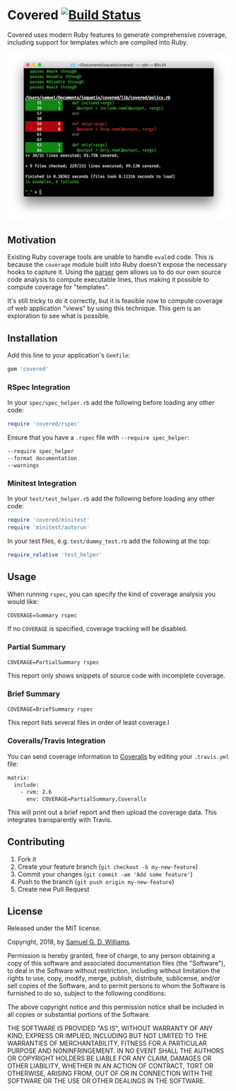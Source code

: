# Covered [![Build Status](https://travis-ci.com/ioquatix/covered.svg)](https://travis-ci.com/ioquatix/covered)

Covered uses modern Ruby features to generate comprehensive coverage, including support for templates which are compiled into Ruby.

![Screenshot](media/example.png)

## Motivation

Existing Ruby coverage tools are unable to handle `eval`ed code. This is because the `coverage` module built into Ruby doesn't expose the necessary hooks to capture it. Using the [parser] gem allows us to do our own source code analysis to compute executable lines, thus making it possible to compute coverage for "templates".

It's still tricky to do it correctly, but it is feasible now to compute coverage of web application "views" by using this technique. This gem is an exploration to see what is possible.

[parser]: https://github.com/whitequark/parser

## Installation

Add this line to your application's `Gemfile`:

```ruby
gem 'covered'
```

### RSpec Integration

In your `spec/spec_helper.rb` add the following before loading any other code:

```ruby
require 'covered/rspec'
```

Ensure that you have a `.rspec` file with `--require spec_helper`:

```
--require spec_helper
--format documentation
--warnings
```

### Minitest Integration

In your `test/test_helper.rb` add the following before loading any other code:

```ruby
require 'covered/minitest'
require 'minitest/autorun'
```

In your test files, e.g. `test/dummy_test.rb` add the following at the top:

```ruby
require_relative 'test_helper'
```

## Usage

When running `rspec`, you can specify the kind of coverage analysis you would like:

```
COVERAGE=Summary rspec
```

If no `COVERAGE` is specified, coverage tracking will be disabled.

### Partial Summary

```
COVERAGE=PartialSummary rspec
```

This report only shows snippets of source code with incomplete coverage.

### Brief Summary

```
COVERAGE=BriefSummary rspec
```

This report lists several files in order of least coverage.l

### Coveralls/Travis Integration

You can send coverage information to [Coveralls](https://coveralls.io) by editing your `.travis.yml` file:

```
matrix:
  include:
    - rvm: 2.6
      env: COVERAGE=PartialSummary,Coveralls
```

This will print out a brief report and then upload the coverage data. This integrates transparently with Travis.

### 

## Contributing

1. Fork it
2. Create your feature branch (`git checkout -b my-new-feature`)
3. Commit your changes (`git commit -am 'Add some feature'`)
4. Push to the branch (`git push origin my-new-feature`)
5. Create new Pull Request

## License

Released under the MIT license.

Copyright, 2018, by [Samuel G. D. Williams](http://www.codeotaku.com/samuel-williams).

Permission is hereby granted, free of charge, to any person obtaining a copy
of this software and associated documentation files (the "Software"), to deal
in the Software without restriction, including without limitation the rights
to use, copy, modify, merge, publish, distribute, sublicense, and/or sell
copies of the Software, and to permit persons to whom the Software is
furnished to do so, subject to the following conditions:

The above copyright notice and this permission notice shall be included in
all copies or substantial portions of the Software.

THE SOFTWARE IS PROVIDED "AS IS", WITHOUT WARRANTY OF ANY KIND, EXPRESS OR
IMPLIED, INCLUDING BUT NOT LIMITED TO THE WARRANTIES OF MERCHANTABILITY,
FITNESS FOR A PARTICULAR PURPOSE AND NONINFRINGEMENT. IN NO EVENT SHALL THE
AUTHORS OR COPYRIGHT HOLDERS BE LIABLE FOR ANY CLAIM, DAMAGES OR OTHER
LIABILITY, WHETHER IN AN ACTION OF CONTRACT, TORT OR OTHERWISE, ARISING FROM,
OUT OF OR IN CONNECTION WITH THE SOFTWARE OR THE USE OR OTHER DEALINGS IN
THE SOFTWARE.

